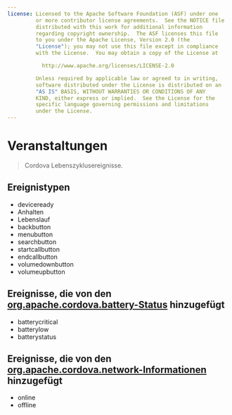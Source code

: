 ```yaml
---
license: Licensed to the Apache Software Foundation (ASF) under one
         or more contributor license agreements.  See the NOTICE file
         distributed with this work for additional information
         regarding copyright ownership.  The ASF licenses this file
         to you under the Apache License, Version 2.0 (the
         "License"); you may not use this file except in compliance
         with the License.  You may obtain a copy of the License at

           http://www.apache.org/licenses/LICENSE-2.0

         Unless required by applicable law or agreed to in writing,
         software distributed under the License is distributed on an
         "AS IS" BASIS, WITHOUT WARRANTIES OR CONDITIONS OF ANY
         KIND, either express or implied.  See the License for the
         specific language governing permissions and limitations
         under the License.
---
```


# Veranstaltungen

> Cordova Lebenszyklusereignisse.

## Ereignistypen

*   deviceready
*   Anhalten
*   Lebenslauf
*   backbutton
*   menubutton
*   searchbutton
*   startcallbutton
*   endcallbutton
*   volumedownbutton
*   volumeupbutton

## Ereignisse, die von den [org.apache.cordova.battery-Status][1] hinzugefügt

 [1]: https://github.com/apache/cordova-plugin-battery-status/blob/master/doc/index.md

*   batterycritical
*   batterylow
*   batterystatus

## Ereignisse, die von den [org.apache.cordova.network-Informationen][2] hinzugefügt

 [2]: https://github.com/apache/cordova-plugin-network-information/blob/master/doc/index.md

*   online
*   offline
